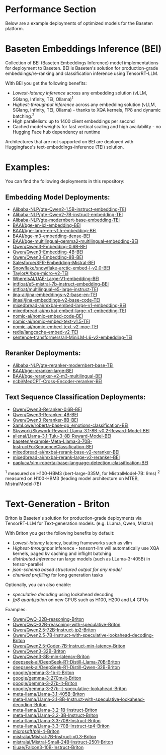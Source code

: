 
# Performance Section
Below are a example deployments of optimized models for the Baseten platform.

# Baseten Embeddings Inference (BEI)

Collection of BEI (Baseten Embeddings Inference) model implementations for deployment to Baseten. BEI is Baseten's solution for production-grade embeddings/re-ranking and classification inference using TensorRT-LLM.

With BEI you get the following benefits:
- *Lowest-latency inference* across any embedding solution (vLLM, SGlang, Infinity, TEI, Ollama)<sup>1</sup>
- *Highest-throughput inference* across any embedding solution (vLLM, SGlang, Infinity, TEI, Ollama) - thanks to XQA kernels, FP8 and dynamic batching.<sup>2</sup>
- High parallelism: up to 1400 client embeddings per second
- Cached model weights for fast vertical scaling and high availability - no Hugging Face hub dependency at runtime

Architectures that are not supported on BEI are deployed with Huggingface's text-embeddings-inference (TEI) solution.

# Examples:
You can find the following deployments in this repository:

## Embedding Model Deployments:
 - [Alibaba-NLP/gte-Qwen2-1.5B-instruct-embedding-TEI](https://github.com/basetenlabs/truss-examples/tree/main/11-embeddings-reranker-classification-tensorrt/TEI-alibaba-nlp-gte-qwen2-1.5b-instruct-embedding)
 - [Alibaba-NLP/gte-Qwen2-7B-instruct-embedding-TEI](https://github.com/basetenlabs/truss-examples/tree/main/11-embeddings-reranker-classification-tensorrt/TEI-alibaba-nlp-gte-qwen2-7b-instruct-embedding)
 - [Alibaba-NLP/gte-modernbert-base-embedding-TEI](https://github.com/basetenlabs/truss-examples/tree/main/11-embeddings-reranker-classification-tensorrt/TEI-alibaba-nlp-gte-modernbert-base-embedding)
 - [BAAI/bge-en-icl-embedding-BEI](https://github.com/basetenlabs/truss-examples/tree/main/11-embeddings-reranker-classification-tensorrt/BEI-baai-bge-en-icl-embedding-fp8)
 - [BAAI/bge-large-en-v1.5-embedding-BEI](https://github.com/basetenlabs/truss-examples/tree/main/11-embeddings-reranker-classification-tensorrt/BEI-baai-bge-large-en-v1.5-embedding)
 - [BAAI/bge-m3-embedding-dense-BEI](https://github.com/basetenlabs/truss-examples/tree/main/11-embeddings-reranker-classification-tensorrt/BEI-baai-bge-m3-embedding-dense)
 - [BAAI/bge-multilingual-gemma2-multilingual-embedding-BEI](https://github.com/basetenlabs/truss-examples/tree/main/11-embeddings-reranker-classification-tensorrt/BEI-baai-bge-multilingual-gemma2-multilingual-embedding)
 - [Qwen/Qwen3-Embedding-0.6B-BEI](https://github.com/basetenlabs/truss-examples/tree/main/11-embeddings-reranker-classification-tensorrt/BEI-qwen-qwen3-embedding-0.6b-fp8)
 - [Qwen/Qwen3-Embedding-4B-BEI](https://github.com/basetenlabs/truss-examples/tree/main/11-embeddings-reranker-classification-tensorrt/BEI-qwen-qwen3-embedding-4b-fp8)
 - [Qwen/Qwen3-Embedding-8B-BEI](https://github.com/basetenlabs/truss-examples/tree/main/11-embeddings-reranker-classification-tensorrt/BEI-qwen-qwen3-embedding-8b-fp8)
 - [Salesforce/SFR-Embedding-Mistral-BEI](https://github.com/basetenlabs/truss-examples/tree/main/11-embeddings-reranker-classification-tensorrt/BEI-salesforce-sfr-embedding-mistral-fp8)
 - [Snowflake/snowflake-arctic-embed-l-v2.0-BEI](https://github.com/basetenlabs/truss-examples/tree/main/11-embeddings-reranker-classification-tensorrt/BEI-snowflake-snowflake-arctic-embed-l-v2.0)
 - [TaylorAI/bge-micro-v2-TEI](https://github.com/basetenlabs/truss-examples/tree/main/11-embeddings-reranker-classification-tensorrt/TEI-taylorai-bge-micro-v2)
 - [WhereIsAI/UAE-Large-V1-embedding-BEI](https://github.com/basetenlabs/truss-examples/tree/main/11-embeddings-reranker-classification-tensorrt/BEI-whereisai-uae-large-v1-embedding)
 - [intfloat/e5-mistral-7b-instruct-embedding-BEI](https://github.com/basetenlabs/truss-examples/tree/main/11-embeddings-reranker-classification-tensorrt/BEI-intfloat-e5-mistral-7b-instruct-embedding-fp8)
 - [intfloat/multilingual-e5-large-instruct-TEI](https://github.com/basetenlabs/truss-examples/tree/main/11-embeddings-reranker-classification-tensorrt/TEI-intfloat-multilingual-e5-large-instruct)
 - [jina-ai/jina-embeddings-v2-base-en-TEI](https://github.com/basetenlabs/truss-examples/tree/main/11-embeddings-reranker-classification-tensorrt/TEI-jina-ai-jina-embeddings-v2-base-en)
 - [jinaai/jina-embeddings-v2-base-code-TEI](https://github.com/basetenlabs/truss-examples/tree/main/11-embeddings-reranker-classification-tensorrt/TEI-jinaai-jina-embeddings-v2-base-code)
 - [mixedbread-ai/mxbai-embed-large-v1-embedding-BEI](https://github.com/basetenlabs/truss-examples/tree/main/11-embeddings-reranker-classification-tensorrt/BEI-mixedbread-ai-mxbai-embed-large-v1-embedding)
 - [mixedbread-ai/mxbai-embed-large-v1-embedding-TEI](https://github.com/basetenlabs/truss-examples/tree/main/11-embeddings-reranker-classification-tensorrt/TEI-mixedbread-ai-mxbai-embed-large-v1-embedding)
 - [nomic-ai/nomic-embed-code-BEI](https://github.com/basetenlabs/truss-examples/tree/main/11-embeddings-reranker-classification-tensorrt/BEI-nomic-ai-nomic-embed-code-fp8)
 - [nomic-ai/nomic-embed-text-v1.5-TEI](https://github.com/basetenlabs/truss-examples/tree/main/11-embeddings-reranker-classification-tensorrt/TEI-nomic-ai-nomic-embed-text-v1.5)
 - [nomic-ai/nomic-embed-text-v2-moe-TEI](https://github.com/basetenlabs/truss-examples/tree/main/11-embeddings-reranker-classification-tensorrt/TEI-nomic-ai-nomic-embed-text-v2-moe)
 - [redis/langcache-embed-v2-TEI](https://github.com/basetenlabs/truss-examples/tree/main/11-embeddings-reranker-classification-tensorrt/TEI-redis-langcache-embed-v2)
 - [sentence-transformers/all-MiniLM-L6-v2-embedding-TEI](https://github.com/basetenlabs/truss-examples/tree/main/11-embeddings-reranker-classification-tensorrt/TEI-sentence-transformers-all-minilm-l6-v2-embedding)

## Reranker Deployments:
 - [Alibaba-NLP/gte-reranker-modernbert-base-TEI](https://github.com/basetenlabs/truss-examples/tree/main/11-embeddings-reranker-classification-tensorrt/TEI-alibaba-nlp-gte-reranker-modernbert-base)
 - [BAAI/bge-reranker-large-BEI](https://github.com/basetenlabs/truss-examples/tree/main/11-embeddings-reranker-classification-tensorrt/BEI-baai-bge-reranker-large)
 - [BAAI/bge-reranker-v2-m3-multilingual-BEI](https://github.com/basetenlabs/truss-examples/tree/main/11-embeddings-reranker-classification-tensorrt/BEI-baai-bge-reranker-v2-m3-multilingual)
 - [ncbi/MedCPT-Cross-Encoder-reranker-BEI](https://github.com/basetenlabs/truss-examples/tree/main/11-embeddings-reranker-classification-tensorrt/BEI-ncbi-medcpt-cross-encoder-reranker)

## Text Sequence Classification Deployments:
 - [Qwen/Qwen3-Reranker-0.6B-BEI](https://github.com/basetenlabs/truss-examples/tree/main/11-embeddings-reranker-classification-tensorrt/BEI-qwen-qwen3-reranker-0.6b-fp8)
 - [Qwen/Qwen3-Reranker-4B-BEI](https://github.com/basetenlabs/truss-examples/tree/main/11-embeddings-reranker-classification-tensorrt/BEI-qwen-qwen3-reranker-4b-fp8)
 - [Qwen/Qwen3-Reranker-8B-BEI](https://github.com/basetenlabs/truss-examples/tree/main/11-embeddings-reranker-classification-tensorrt/BEI-qwen-qwen3-reranker-8b-fp8)
 - [SamLowe/roberta-base-go_emotions-classification-BEI](https://github.com/basetenlabs/truss-examples/tree/main/11-embeddings-reranker-classification-tensorrt/BEI-samlowe-roberta-base-go_emotions-classification)
 - [Skywork/Skywork-Reward-Llama-3.1-8B-v0.2-Reward-Model-BEI](https://github.com/basetenlabs/truss-examples/tree/main/11-embeddings-reranker-classification-tensorrt/BEI-skywork-skywork-reward-llama-3.1-8b-v0.2-reward-model-fp8)
 - [allenai/Llama-3.1-Tulu-3-8B-Reward-Model-BEI](https://github.com/basetenlabs/truss-examples/tree/main/11-embeddings-reranker-classification-tensorrt/BEI-allenai-llama-3.1-tulu-3-8b-reward-model-fp8)
 - [baseten/example-Meta-Llama-3-70B-InstructForSequenceClassification-BEI](https://github.com/basetenlabs/truss-examples/tree/main/11-embeddings-reranker-classification-tensorrt/BEI-baseten-example-meta-llama-3-70b-instructforsequenceclassification-fp8)
 - [mixedbread-ai/mxbai-rerank-base-v2-reranker-BEI](https://github.com/basetenlabs/truss-examples/tree/main/11-embeddings-reranker-classification-tensorrt/BEI-mixedbread-ai-mxbai-rerank-base-v2-reranker-fp8)
 - [mixedbread-ai/mxbai-rerank-large-v2-reranker-BEI](https://github.com/basetenlabs/truss-examples/tree/main/11-embeddings-reranker-classification-tensorrt/BEI-mixedbread-ai-mxbai-rerank-large-v2-reranker-fp8)
 - [papluca/xlm-roberta-base-language-detection-classification-BEI](https://github.com/basetenlabs/truss-examples/tree/main/11-embeddings-reranker-classification-tensorrt/BEI-papluca-xlm-roberta-base-language-detection-classification)

<sup>1</sup> measured on H100-HBM3 (bert-large-335M, for MistralModel-7B: 9ms)
<sup>2</sup> measured on H100-HBM3 (leading model architecture on MTEB, MistralModel-7B)

# Text-Generation - Briton
Briton is Baseten's solution for production-grade deployments via TensorRT-LLM for Text-generation models. (e.g. LLama, Qwen, Mistral)

With Briton you get the following benefits by default:
- *Lowest-latency* latency, beating frameworks such as vllm
- *Highest-throughput* inference - tensorrt-llm will automatically use XQA kernels, paged kv caching and inflight batching.
- *distributed inference* run large models (such as LLama-3-405B) in tensor-parallel
- *json-schema based structured output for any model*
- *chunked prefilling* for long generation tasks

Optionally, you can also enable:
- *speculative decoding* using lookahead decoding
- *fp8 quantization* on new GPUS such as H100, H200 and L4 GPUs

Examples:
 - [Qwen/QwQ-32B-reasoning-Briton](https://github.com/basetenlabs/truss-examples/tree/main/11-embeddings-reranker-classification-tensorrt/Briton-qwen-qwq-32b-reasoning-fp8)
 - [Qwen/QwQ-32B-reasoning-with-speculative-Briton](https://github.com/basetenlabs/truss-examples/tree/main/11-embeddings-reranker-classification-tensorrt/Briton-qwen-qwq-32b-reasoning-with-speculative-fp8)
 - [Qwen/Qwen2.5-72B-Instruct-tp2-Briton](https://github.com/basetenlabs/truss-examples/tree/main/11-embeddings-reranker-classification-tensorrt/Briton-qwen-qwen2.5-72b-instruct-tp2-fp8)
 - [Qwen/Qwen2.5-7B-Instruct-with-speculative-lookahead-decoding-Briton](https://github.com/basetenlabs/truss-examples/tree/main/11-embeddings-reranker-classification-tensorrt/Briton-qwen-qwen2.5-7b-instruct-with-speculative-lookahead-decoding-fp8)
 - [Qwen/Qwen2.5-Coder-7B-Instruct-min-latency-Briton](https://github.com/basetenlabs/truss-examples/tree/main/11-embeddings-reranker-classification-tensorrt/Briton-qwen-qwen2.5-coder-7b-instruct-min-latency-fp8)
 - [Qwen/Qwen3-32B-Briton](https://github.com/basetenlabs/truss-examples/tree/main/11-embeddings-reranker-classification-tensorrt/Briton-qwen-qwen3-32b-fp8)
 - [Qwen/Qwen3-8B-min-latency-Briton](https://github.com/basetenlabs/truss-examples/tree/main/11-embeddings-reranker-classification-tensorrt/Briton-qwen-qwen3-8b-min-latency-fp8)
 - [deepseek-ai/DeepSeek-R1-Distill-Llama-70B-Briton](https://github.com/basetenlabs/truss-examples/tree/main/11-embeddings-reranker-classification-tensorrt/Briton-deepseek-ai-deepseek-r1-distill-llama-70b-fp8)
 - [deepseek-ai/DeepSeek-R1-Distill-Qwen-32B-Briton](https://github.com/basetenlabs/truss-examples/tree/main/11-embeddings-reranker-classification-tensorrt/Briton-deepseek-ai-deepseek-r1-distill-qwen-32b-fp8)
 - [google/gemma-3-1b-it-Briton](https://github.com/basetenlabs/truss-examples/tree/main/11-embeddings-reranker-classification-tensorrt/Briton-google-gemma-3-1b-it)
 - [google/gemma-3-270m-it-Briton](https://github.com/basetenlabs/truss-examples/tree/main/11-embeddings-reranker-classification-tensorrt/Briton-google-gemma-3-270m-it)
 - [google/gemma-3-27b-it-Briton](https://github.com/basetenlabs/truss-examples/tree/main/11-embeddings-reranker-classification-tensorrt/Briton-google-gemma-3-27b-it)
 - [google/gemma-3-27b-it-speculative-lookahead-Briton](https://github.com/basetenlabs/truss-examples/tree/main/11-embeddings-reranker-classification-tensorrt/Briton-google-gemma-3-27b-it-speculative-lookahead)
 - [meta-llama/Llama-3.1-405B-Briton](https://github.com/basetenlabs/truss-examples/tree/main/11-embeddings-reranker-classification-tensorrt/Briton-meta-llama-llama-3.1-405b-fp8)
 - [meta-llama/Llama-3.1-8B-Instruct-with-speculative-lookahead-decoding-Briton](https://github.com/basetenlabs/truss-examples/tree/main/11-embeddings-reranker-classification-tensorrt/Briton-meta-llama-llama-3.1-8b-instruct-with-speculative-lookahead-decoding-fp8)
 - [meta-llama/Llama-3.2-1B-Instruct-Briton](https://github.com/basetenlabs/truss-examples/tree/main/11-embeddings-reranker-classification-tensorrt/Briton-meta-llama-llama-3.2-1b-instruct-fp8)
 - [meta-llama/Llama-3.2-3B-Instruct-Briton](https://github.com/basetenlabs/truss-examples/tree/main/11-embeddings-reranker-classification-tensorrt/Briton-meta-llama-llama-3.2-3b-instruct-fp8)
 - [meta-llama/Llama-3.3-70B-Instruct-Briton](https://github.com/basetenlabs/truss-examples/tree/main/11-embeddings-reranker-classification-tensorrt/Briton-meta-llama-llama-3.3-70b-instruct-fp8)
 - [meta-llama/Llama-3.3-70B-Instruct-tp4-Briton](https://github.com/basetenlabs/truss-examples/tree/main/11-embeddings-reranker-classification-tensorrt/Briton-meta-llama-llama-3.3-70b-instruct-tp4-fp8)
 - [microsoft/phi-4-Briton](https://github.com/basetenlabs/truss-examples/tree/main/11-embeddings-reranker-classification-tensorrt/Briton-microsoft-phi-4-fp8)
 - [mistralai/Mistral-7B-Instruct-v0.3-Briton](https://github.com/basetenlabs/truss-examples/tree/main/11-embeddings-reranker-classification-tensorrt/Briton-mistralai-mistral-7b-instruct-v0.3)
 - [mistralai/Mistral-Small-24B-Instruct-2501-Briton](https://github.com/basetenlabs/truss-examples/tree/main/11-embeddings-reranker-classification-tensorrt/Briton-mistralai-mistral-small-24b-instruct-2501-fp8)
 - [tiiuae/Falcon3-10B-Instruct-Briton](https://github.com/basetenlabs/truss-examples/tree/main/11-embeddings-reranker-classification-tensorrt/Briton-tiiuae-falcon3-10b-instruct-fp8)

